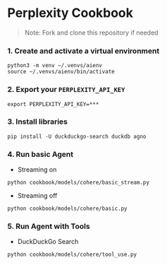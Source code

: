 # Perplexity Cookbook

> Note: Fork and clone this repository if needed

### 1. Create and activate a virtual environment

```shell
python3 -m venv ~/.venvs/aienv
source ~/.venvs/aienv/bin/activate
```

### 2. Export your `PERPLEXITY_API_KEY`

```shell
export PERPLEXITY_API_KEY=***
```

### 3. Install libraries

```shell
pip install -U duckduckgo-search duckdb agno
```

### 4. Run basic Agent

- Streaming on

```shell
python cookbook/models/cohere/basic_stream.py
```

- Streaming off

```shell
python cookbook/models/cohere/basic.py
```

### 5. Run Agent with Tools

- DuckDuckGo Search

```shell
python cookbook/models/cohere/tool_use.py
```
